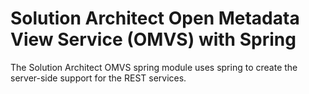 <!-- SPDX-License-Identifier: Apache-2.0 -->
<!-- Copyright Contributors to the ODPi Egeria project.  -->

# Solution Architect Open Metadata View Service (OMVS) with Spring

The Solution Architect OMVS spring module uses spring to create the server-side support for the REST services.